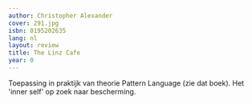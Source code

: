 ```yaml
---
author: Christopher Alexander
cover: 291.jpg
isbn: 0195202635
lang: nl
layout: review
title: The Linz Cafe
year: 0
---
```

Toepassing in praktijk van theorie Pattern Language (zie dat boek).
Het 'inner self' op zoek naar bescherming.
